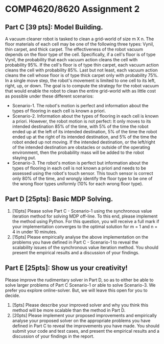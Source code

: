 # COMP4620/8620 Assignment 2

## Part C [39 pts]: Model Building.

A vacuum cleaner robot is tasked to clean a grid-world of size m X n. The floor materials of each cell may be one of the following three types: Vynil, thin carpet, and thick carpet. The effectiveness of the robot vacuum depends on the floor type of the cell. Specifically, if a cell's floor is of type Vynil, the probability that each vacuum action cleans the cell with probability 95%. If the cell's floor is of type thin carpet, each vacuum action cleans the cell with probability 85%. Last but not least, each vacuum action cleans the cell whose floor is of type thick carpet only with probability 75%. In a single move step, the robot's movement is limited to one cell to its left, right, up, or down. The goal is to compute the strategy for the robot vacuum that would enable the robot to clean the entire grid-world with as little cost as possible under these different scenarios:

- Scenario-1. The robot's motion is perfect and information about the types of flooring in each cell is known a priori.
- Scenario-2. Information about the types of flooring in each cell is known a priori. However, the robot motion is not perfect: It only moves to its intended destination 85% of the time, with 5% of the time the robot ended up at the left of its intended destination, 5% of the time the robot ended up at the right of its intended destination, and 5% of the time the robot ended up not moving. If the intended destination, or the left/right of the intended destination are obstacles or outside of the operating environment, then the probability mass will be added to the robot staying put.
- Scenario-3. The robot's motion is perfect but information about the types of flooring in each cell is not known a priori and needs to be assessed using the robot's touch sensor. This touch sensor is correct only 80% of the time, and wrongly identify the floor type to be one of the wrong floor types uniformly (10% for each wrong floor type).


## Part D [25pts]: Basic MDP Solving.
1. [10pts] Please solve Part C - Scenario-1 using the synchronous value iteration method for solving MDP off-line. To this end, please implement the method using Python. For this question,
you will receive a full mark if your implementation converges to the optimal solution for m = 1
and n = 4 in under 10 minutes.
2. [15pts] Please empirically analyse the above implementation on the problems you have defined in Part C - Scenario-1 to reveal the scalability issues of the synchronous value iteration method.
You should present the empirical results and a discussion of your findings.

## Part E [25pts]: Show us your creativity!
Please improve the rudimentary solver in Part D, so as to either be able to solve larger problems of Part C Scenario-1 or able to solve Scenario-3. We prefer you explore online-solver. But, we will leave this open for you to decide.
1. [5pts] Please describe your improved solver and why you think this method will be more scalable than the method in Part D.
2. [20pts] Please implement your proposed improvements and empirically analyse your proposed solver on the appropriate problems you have defined in Part C to reveal the improvements you have made. You should submit your code and test cases, and present the empirical results and a discussion of your findings in the report.
